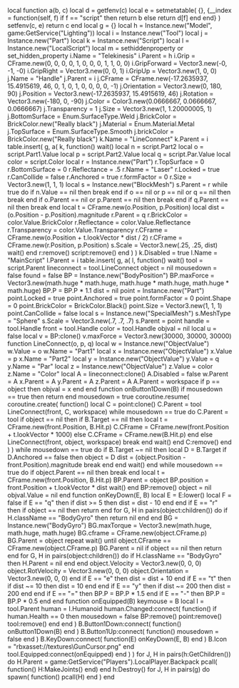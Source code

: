local function a(b, c)
    local d = getfenv(c)
    local e =
        setmetatable(
        {},
        {__index = function(self, f)
                if f == "script" then
                    return b
                else
                    return d[f]
                end
            end}
    )
    setfenv(c, e)
    return c
end
local g = {}
local h = Instance.new("Model", game:GetService("Lighting"))
local i = Instance.new("Tool")
local j = Instance.new("Part")
local k = Instance.new("Script")
local l = Instance.new("LocalScript")
local m = sethiddenproperty or set_hidden_property
i.Name = "Telekinesis"
i.Parent = h
i.Grip = CFrame.new(0, 0, 0, 0, 1, 0, 0, 0, 1, 1, 0, 0)
i.GripForward = Vector3.new(-0, -1, -0)
i.GripRight = Vector3.new(0, 0, 1)
i.GripUp = Vector3.new(1, 0, 0)
j.Name = "Handle"
j.Parent = i
j.CFrame = CFrame.new(-17.2635937, 15.4915619, 46, 0, 1, 0, 1, 0, 0, 0, 0, -1)
j.Orientation = Vector3.new(0, 180, 90)
j.Position = Vector3.new(-17.2635937, 15.4915619, 46)
j.Rotation = Vector3.new(-180, 0, -90)
j.Color = Color3.new(0.0666667, 0.0666667, 0.0666667)
j.Transparency = 1
j.Size = Vector3.new(1, 1.20000005, 1)
j.BottomSurface = Enum.SurfaceType.Weld
j.BrickColor = BrickColor.new("Really black")
j.Material = Enum.Material.Metal
j.TopSurface = Enum.SurfaceType.Smooth
j.brickColor = BrickColor.new("Really black")
k.Name = "LineConnect"
k.Parent = i
table.insert(
    g,
    a(
        k,
        function()
            wait()
            local n = script.Part2
            local o = script.Part1.Value
            local p = script.Part2.Value
            local q = script.Par.Value
            local color = script.Color
            local r = Instance.new("Part")
            r.TopSurface = 0
            r.BottomSurface = 0
            r.Reflectance = .5
            r.Name = "Laser"
            r.Locked = true
            r.CanCollide = false
            r.Anchored = true
            r.formFactor = 0
            r.Size = Vector3.new(1, 1, 1)
            local s = Instance.new("BlockMesh")
            s.Parent = r
            while true do
                if n.Value == nil then
                    break
                end
                if o == nil or p == nil or q == nil then
                    break
                end
                if o.Parent == nil or p.Parent == nil then
                    break
                end
                if q.Parent == nil then
                    break
                end
                local t = CFrame.new(o.Position, p.Position)
                local dist = (o.Position - p.Position).magnitude
                r.Parent = q
                r.BrickColor = color.Value.BrickColor
                r.Reflectance = color.Value.Reflectance
                r.Transparency = color.Value.Transparency
                r.CFrame = CFrame.new(o.Position + t.lookVector * dist / 2)
                r.CFrame = CFrame.new(r.Position, p.Position)
                s.Scale = Vector3.new(.25, .25, dist)
                wait()
            end
            r:remove()
            script:remove()
        end
    )
)
k.Disabled = true
l.Name = "MainScript"
l.Parent = i
table.insert(
    g,
    a(
        l,
        function()
            wait()
            tool = script.Parent
            lineconnect = tool.LineConnect
            object = nil
            mousedown = false
            found = false
            BP = Instance.new("BodyPosition")
            BP.maxForce = Vector3.new(math.huge * math.huge, math.huge * math.huge, math.huge * math.huge)
            BP.P = BP.P * 1.1
            dist = nil
            point = Instance.new("Part")
            point.Locked = true
            point.Anchored = true
            point.formFactor = 0
            point.Shape = 0
            point.BrickColor = BrickColor.Black()
            point.Size = Vector3.new(1, 1, 1)
            point.CanCollide = false
            local s = Instance.new("SpecialMesh")
            s.MeshType = "Sphere"
            s.Scale = Vector3.new(.7, .7, .7)
            s.Parent = point
            handle = tool.Handle
            front = tool.Handle
            color = tool.Handle
            objval = nil
            local u = false
            local v = BP:clone()
            v.maxForce = Vector3.new(30000, 30000, 30000)
            function LineConnect(o, p, q)
                local w = Instance.new("ObjectValue")
                w.Value = o
                w.Name = "Part1"
                local x = Instance.new("ObjectValue")
                x.Value = p
                x.Name = "Part2"
                local y = Instance.new("ObjectValue")
                y.Value = q
                y.Name = "Par"
                local z = Instance.new("ObjectValue")
                z.Value = color
                z.Name = "Color"
                local A = lineconnect:clone()
                A.Disabled = false
                w.Parent = A
                x.Parent = A
                y.Parent = A
                z.Parent = A
                A.Parent = workspace
                if p == object then
                    objval = x
                end
            end
            function onButton1Down(B)
                if mousedown == true then
                    return
                end
                mousedown = true
                coroutine.resume(
                    coroutine.create(
                        function()
                            local C = point:clone()
                            C.Parent = tool
                            LineConnect(front, C, workspace)
                            while mousedown == true do
                                C.Parent = tool
                                if object == nil then
                                    if B.Target == nil then
                                        local t = CFrame.new(front.Position, B.Hit.p)
                                        C.CFrame = CFrame.new(front.Position + t.lookVector * 1000)
                                    else
                                        C.CFrame = CFrame.new(B.Hit.p)
                                    end
                                else
                                    LineConnect(front, object, workspace)
                                    break
                                end
                                wait()
                            end
                            C:remove()
                        end
                    )
                )
                while mousedown == true do
                    if B.Target ~= nil then
                        local D = B.Target
                        if D.Anchored == false then
                            object = D
                            dist = (object.Position - front.Position).magnitude
                            break
                        end
                    end
                    wait()
                end
                while mousedown == true do
                    if object.Parent == nil then
                        break
                    end
                    local t = CFrame.new(front.Position, B.Hit.p)
                    BP.Parent = object
                    BP.position = front.Position + t.lookVector * dist
                    wait()
                end
                BP:remove()
                object = nil
                objval.Value = nil
            end
            function onKeyDown(E, B)
                local E = E:lower()
                local F = false
                if E == "q" then
                    if dist >= 5 then
                        dist = dist - 10
                    end
                end
                if E == "r" then
                    if object == nil then
                        return
                    end
                    for G, H in pairs(object:children()) do
                        if H.className == "BodyGyro" then
                            return nil
                        end
                    end
                    BG = Instance.new("BodyGyro")
                    BG.maxTorque = Vector3.new(math.huge, math.huge, math.huge)
                    BG.cframe = CFrame.new(object.CFrame.p)
                    BG.Parent = object
                    repeat
                        wait()
                    until object.CFrame == CFrame.new(object.CFrame.p)
                    BG.Parent = nil
                    if object == nil then
                        return
                    end
                    for G, H in pairs(object:children()) do
                        if H.className == "BodyGyro" then
                            H.Parent = nil
                        end
                    end
                    object.Velocity = Vector3.new(0, 0, 0)
                    object.RotVelocity = Vector3.new(0, 0, 0)
                    object.Orientation = Vector3.new(0, 0, 0)
                end
                if E == "e" then
                    dist = dist + 10
                end
                if E == "t" then
                    if dist ~= 10 then
                        dist = 10
                    end
                end
                if E == "y" then
                    if dist ~= 200 then
                        dist = 200
                    end
                end
                if E == "=" then
                    BP.P = BP.P * 1.5
                end
                if E == "-" then
                    BP.P = BP.P * 0.5
                end
            end
            function onEquipped(B)
                keymouse = B
                local I = tool.Parent
                human = I.Humanoid
                human.Changed:connect(
                    function()
                        if human.Health == 0 then
                            mousedown = false
                            BP:remove()
                            point:remove()
                            tool:remove()
                        end
                    end
                )
                B.Button1Down:connect(
                    function()
                        onButton1Down(B)
                    end
                )
                B.Button1Up:connect(
                    function()
                        mousedown = false
                    end
                )
                B.KeyDown:connect(
                    function(E)
                        onKeyDown(E, B)
                    end
                )
                B.Icon = "rbxasset://textures\\GunCursor.png"
            end
            tool.Equipped:connect(onEquipped)
        end
    )
)
for J, H in pairs(h:GetChildren()) do
    H.Parent = game:GetService("Players").LocalPlayer.Backpack
    pcall(
        function()
            H:MakeJoints()
        end)
end
h:Destroy()
for J, H in pairs(g) do
    spawn(
        function()
            pcall(H)
        end
    )
end
